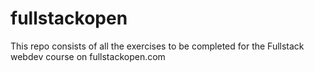 # fullstackopen

This repo consists of all the exercises to be completed for the Fullstack webdev course on fullstackopen.com
